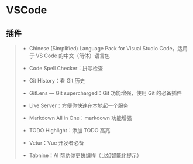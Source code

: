 # VSCode

## 插件

> - Chinese (Simplified) Language Pack for Visual Studio Code。适用于 VS Code 的中文（简体）语言包
> 
> - Code Spell Checker：拼写检查
> 
> - Git History：看 Git 历史
> 
> - GitLens — Git supercharged：Git 功能增强，使用 Git 的必备插件
> 
> - Live Server：方便你快速在本地起一个服务
> 
> - Markdown All in One：markdown 功能增强
> 
> - TODO Highlight：添加 TODO 高亮
> 
> - Vetur：Vue 开发者必备
> 
> - Tabnine：AI 帮助你更快编程（比如智能化提示）